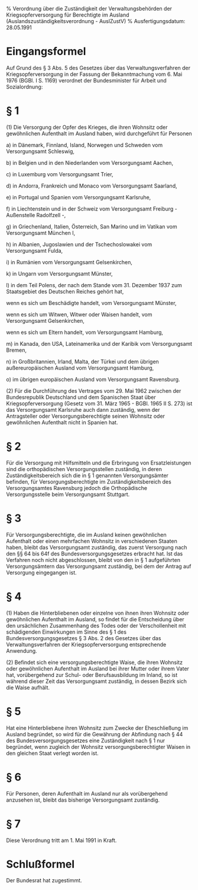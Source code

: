 % Verordnung über die Zuständigkeit der Verwaltungsbehörden der Kriegsopferversorgung für Berechtigte im Ausland  (Auslandszuständigkeitsverordnung - AuslZustV)
% Ausfertigungsdatum: 28.05.1991
 
# Eingangsformel

Auf Grund des § 3 Abs. 5 des Gesetzes über das Verwaltungsverfahren der Kriegsopferversorgung in der Fassung der Bekanntmachung vom 6. Mai 1976 (BGBl. I S. 1169) verordnet der Bundesminister für Arbeit und Sozialordnung:

# § 1

(1) Die Versorgung der Opfer des Krieges, die ihren Wohnsitz oder gewöhnlichen Aufenthalt im Ausland haben, wird durchgeführt für Personen

a) in Dänemark, Finnland, Island, Norwegen und Schweden vom Versorgungsamt Schleswig,

b) in Belgien und in den Niederlanden vom Versorgungsamt Aachen,

c) in Luxemburg vom Versorgungsamt Trier,

d) in Andorra, Frankreich und Monaco vom Versorgungsamt Saarland,

e) in Portugal und Spanien vom Versorgungsamt Karlsruhe,

f) in Liechtenstein und in der Schweiz vom Versorgungsamt Freiburg - Außenstelle Radolfzell -,

g) in Griechenland, Italien, Österreich, San Marino und im Vatikan vom Versorgungsamt München I,

h) in Albanien, Jugoslawien und der Tschechoslowakei vom Versorgungsamt Fulda,

i) in Rumänien vom Versorgungsamt Gelsenkirchen,

k) in Ungarn vom Versorgungsamt Münster,

l) in dem Teil Polens, der nach dem Stande vom 31. Dezember 1937 zum Staatsgebiet des Deutschen Reiches gehört hat,

wenn es sich um Beschädigte handelt, vom Versorgungsamt Münster,

wenn es sich um Witwen, Witwer oder Waisen handelt, vom Versorgungsamt Gelsenkirchen,

wenn es sich um Eltern handelt, vom Versorgungsamt Hamburg,

m) in Kanada, den USA, Lateinamerika und der Karibik vom Versorgungsamt Bremen,

n) in Großbritannien, Irland, Malta, der Türkei und dem übrigen außereuropäischen Ausland vom Versorgungsamt Hamburg,

o) im übrigen europäischen Ausland vom Versorgungsamt Ravensburg.

(2) Für die Durchführung des Vertrages vom 29. Mai 1962 zwischen der Bundesrepublik Deutschland und dem Spanischen Staat über Kriegsopferversorgung (Gesetz vom 31. März 1965 - BGBl. 1965 II S. 273) ist das Versorgungsamt Karlsruhe auch dann zuständig, wenn der Antragsteller oder Versorgungsberechtigte seinen Wohnsitz oder gewöhnlichen Aufenthalt nicht in Spanien hat.

# § 2

Für die Versorgung mit Hilfsmitteln und die Erbringung von Ersatzleistungen sind die orthopädischen Versorgungsstellen zuständig, in deren Zuständigkeitsbereich sich die in § 1 genannten Versorgungsämter befinden, für Versorgungsberechtigte im Zuständigkeitsbereich des Versorgungsamtes Ravensburg jedoch die Orthopädische Versorgungsstelle beim Versorgungsamt Stuttgart.

# § 3

Für Versorgungsberechtigte, die im Ausland keinen gewöhnlichen Aufenthalt oder einen mehrfachen Wohnsitz in verschiedenen Staaten haben, bleibt das Versorgungsamt zuständig, das zuerst Versorgung nach den §§ 64 bis 64f des Bundesversorgungsgesetzes erbracht hat. Ist das Verfahren noch nicht abgeschlossen, bleibt von den in § 1 aufgeführten Versorgungsämtern das Versorgungsamt zuständig, bei dem der Antrag auf Versorgung eingegangen ist.

# § 4

(1) Haben die Hinterbliebenen oder einzelne von ihnen ihren Wohnsitz oder gewöhnlichen Aufenthalt im Ausland, so findet für die Entscheidung über den ursächlichen Zusammenhang des Todes oder der Verschollenheit mit schädigenden Einwirkungen im Sinne des § 1 des Bundesversorgungsgesetzes § 3 Abs. 2 des Gesetzes über das Verwaltungsverfahren der Kriegsopferversorgung entsprechende Anwendung.

(2) Befindet sich eine versorgungsberechtigte Waise, die ihren Wohnsitz oder gewöhnlichen Aufenthalt im Ausland bei ihrer Mutter oder ihrem Vater hat, vorübergehend zur Schul- oder Berufsausbildung im Inland, so ist während dieser Zeit das Versorgungsamt zuständig, in dessen Bezirk sich die Waise aufhält.

# § 5

Hat eine Hinterbliebene ihren Wohnsitz zum Zwecke der Eheschließung im Ausland begründet, so wird für die Gewährung der Abfindung nach § 44 des Bundesversorgungsgesetzes eine Zuständigkeit nach § 1 nur begründet, wenn zugleich der Wohnsitz versorgungsberechtigter Waisen in den gleichen Staat verlegt worden ist.

# § 6

Für Personen, deren Aufenthalt im Ausland nur als vorübergehend anzusehen ist, bleibt das bisherige Versorgungsamt zuständig.

# § 7

Diese Verordnung tritt am 1. Mai 1991 in Kraft.

# Schlußformel

Der Bundesrat hat zugestimmt.

